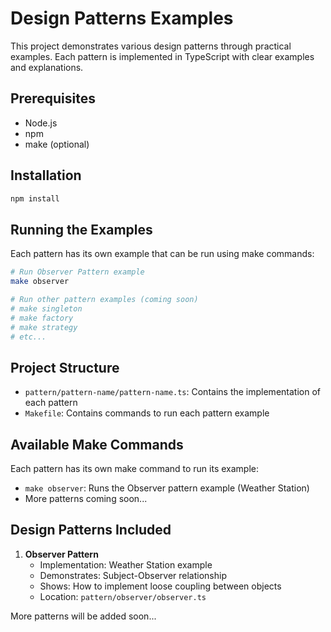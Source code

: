 # Design Patterns Examples

This project demonstrates various design patterns through practical examples. Each pattern is implemented in TypeScript with clear examples and explanations.

## Prerequisites

- Node.js
- npm
- make (optional)

## Installation

```bash
npm install
```

## Running the Examples

Each pattern has its own example that can be run using make commands:

```bash
# Run Observer Pattern example
make observer

# Run other pattern examples (coming soon)
# make singleton
# make factory
# make strategy
# etc...
```

## Project Structure

- `pattern/pattern-name/pattern-name.ts`: Contains the implementation of each pattern
- `Makefile`: Contains commands to run each pattern example

## Available Make Commands

Each pattern has its own make command to run its example:

- `make observer`: Runs the Observer pattern example (Weather Station)
- More patterns coming soon...

## Design Patterns Included

1. **Observer Pattern**
   - Implementation: Weather Station example
   - Demonstrates: Subject-Observer relationship
   - Shows: How to implement loose coupling between objects
   - Location: `pattern/observer/observer.ts`

More patterns will be added soon... 